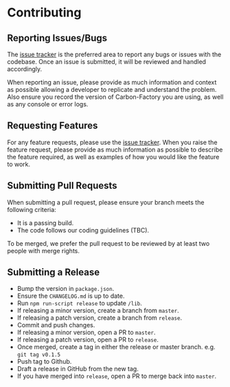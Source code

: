 # Contributing

## Reporting Issues/Bugs

The [issue tracker](https://github.com/sage/carbon/issues) is the preferred area to report any bugs or issues with the codebase. Once an issue is submitted, it will be reviewed and handled accordingly.

When reporting an issue, please provide as much information and context as possible allowing a developer to replicate and understand the problem. Also ensure you record the version of Carbon-Factory you are using, as well as any console or error logs.

## Requesting Features

For any feature requests, please use the [issue tracker](https://github.com/sage/carbon-factory/issues). When you raise the feature request, please provide as much information as possible to describe the feature required, as well as examples of how you would like the feature to work.

## Submitting Pull Requests

When submitting a pull request, please ensure your branch meets the following criteria:

* It is a passing build.
* The code follows our coding guidelines (TBC).

To be merged, we prefer the pull request to be reviewed by at least two people with merge rights.

## Submitting a Release

* Bump the version in `package.json`.
* Ensure the `CHANGELOG.md` is up to date.
* Run `npm run-script release` to update `/lib`.
* If releasing a minor version, create a branch from `master`.
* If releasing a patch version, create a branch from `release`.
* Commit and push changes.
* If releasing a minor version, open a PR to `master`.
* If releasing a patch version, open a PR to `release`.
* Once merged, create a tag in either the release or master branch. e.g. `git tag v0.1.5`
* Push tag to Github.
* Draft a release in GitHub from the new tag.
* If you have merged into `release`, open a PR to merge back into `master`.
